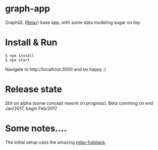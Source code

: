 # graph-app
GraphQL ([Relay](https://facebook.github.io/relay/)) base app, with some data modeling sugar on top.

# Install & Run
```
$ npm install
$ npm start
```
Navigate to http://localhost:3000 and be happy :)

# Release state

Still on alpha (some concept rework on progress). Beta comming on end Jan/2017, begin Feb/2017.

# Some notes....

The initial setup uses the amazing [relay-fullstack](https://github.com/lvarayut/relay-fullstack).